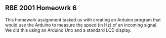 RBE 2001 Homeowrk 6
---

This homework assignment tasked us with creating an Arduino program that would use the Arduino to measure the speed (in Hz) of an incoming signal. We did this using an Arduino Uno and a standard LCD display.
